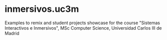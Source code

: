 # inmersivos.uc3m
Examples to remix and student projects showcase for the course "Sistemas Interactivos e Inmersivos", MSc Computer Science, Universidad Carlos III de Madrid
